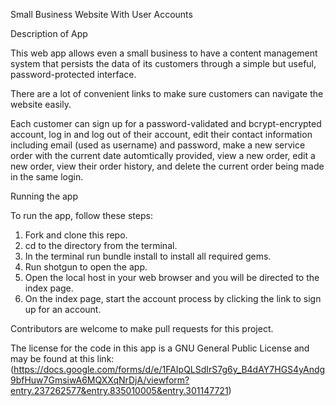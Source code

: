 Small Business Website With User Accounts

Description of App

This web app allows even a small business to have a content management system that persists the data of its customers through a simple but useful, password-protected interface.

There are a lot of convenient links to make sure customers can navigate the website easily.

Each customer can sign up for a password-validated and bcrypt-encrypted account, log in and log out of their account, edit their contact information including email (used as username) and password, make a new service order with the current date automtically provided, view a new order, edit a new order, view their order history, and delete the current order being made in the same login.

Running the app

To run the app, follow these steps:

1. Fork and clone this repo.
2. cd to the directory from the terminal.
3. In the terminal run bundle install to install all required gems.
4. Run shotgun to open the app.
5. Open the local host in your web browser and you will be directed to the index page.
6. On the index page, start the account process by clicking the link to sign up for an account. 

Contributors are welcome to make pull requests for this project.

The license for the code in this app is a GNU General Public License and may be found at this link: 
(https://docs.google.com/forms/d/e/1FAIpQLSdIrS7g6y_B4dAY7HGS4yAndg9bfHuw7GmsiwA6MQXXqNrDjA/viewform?entry.237262577&entry.835010005&entry.301147721)
